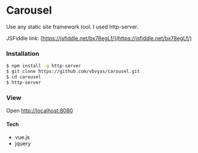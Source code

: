 # Carousel

Use any static site framework tool. I used http-server.

JSFiddle link: [https://jsfiddle.net/bx78egLf/](https://jsfiddle.net/bx78egLf/)

### Installation

```sh
$ npm install -g http-server
$ git clone https://github.com/vbvyas/carousel.git
$ cd carousel
$ http-server
```

### View
Open [http://localhost:8080](http://localhost:8080)

#### Tech
- vue.js
- jquery